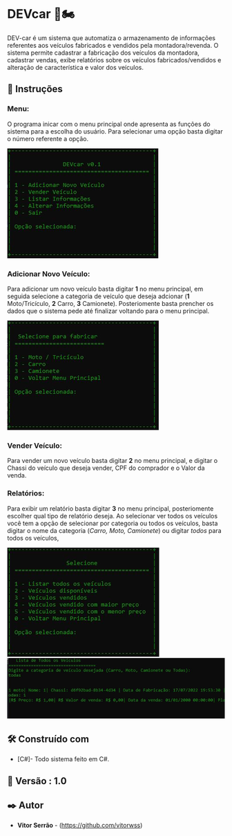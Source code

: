 # DEVcar 🚗🏍️

DEV-car é um sistema que automatiza o armazenamento de informações referentes aos veículos fabricados e vendidos pela montadora/revenda. O sistema permite cadastrar a fabricação dos veículos da montadora, cadastrar vendas, exibe relatórios sobre os veículos fabricados/vendidos e alteração de característica e valor dos veículos.  

## 📝 Instruções
  ### Menu:
  O programa inicar com o menu principal onde apresenta as funções do sistema para a escolha do usuário. Para selecionar uma opção basta digitar o número referente a opção.
  
  ![alt text](https://github.com/vitorserrao/DEVcar/blob/main/img/Menu_Principal.JPG)
  
 ### Adicionar Novo Veículo:
  Para adicionar um novo veículo basta digitar **1** no menu principal, em seguida selecione a categoria de veículo que deseja adcionar (**1** Moto/Tricículo, **2** Carro, **3** Camionete). Posteriomente basta prencher os dados que o sistema pede até finalizar voltando para o menu principal.
  
   ![alt text](https://github.com/vitorserrao/DEVcar/blob/main/img/Menu_Add.JPG)
   
  ### Vender  Veículo:
  Para vender um novo veículo basta digitar **2** no menu principal, e digitar o Chassi do veículo que deseja vender, CPF do comprador e o Valor da venda.
  
   ### Relatórios:
  Para exibir um relatório  basta digitar **3** no menu principal, posteriomente escolher qual tipo de relatório deseja. Ao selecionar ver todos os veículos você tem a opção de selecionar por categoria ou todos os veículos, basta digitar o nome da categoria (*Carro, Moto, Camionete*) ou digitar *todos* para todos os veículos,

   ![alt text](https://github.com/vitorserrao/DEVcar/blob/main/img/Menu_Relatorio.JPG)
   ![alt text](https://github.com/vitorserrao/DEVcar/blob/main/img/Menu_Relatorio_2.JPG)
    
    
   
## 🛠️ Construído com

- [C#]- Todo sistema feito em C#.


## 📌 Versão : 1.0




## ✒️ Autor

- **Vitor Serrão** - (https://github.com/vitorwss)
